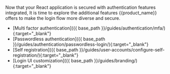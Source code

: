 
Now that your React application is secured with authentication features integrated, It is time to explore the additional features {{product_name}} offers to make the login flow more diverse and secure.


- [Multi factor authentication]({{ base_path }}/guides/authentication/mfa/){:target="_blank"} 
- [Passwordless authentication]({{ base_path }}/guides/authentication/passwordless-login/){:target="_blank"} 
- [Self registration]({{ base_path }}/guides/user-accounts/configure-self-registration/){:target="_blank"} 
- [Login UI customization]({{ base_path }}/guides/branding/){:target="_blank"} 